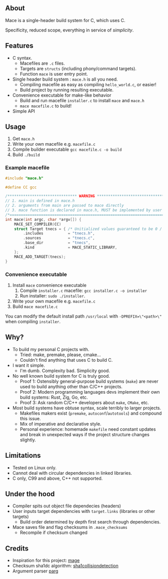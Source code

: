 
## About

Mace is a single-header build system for C, which uses C.

Specificity, reduced scope, everything in service of *simplicity*. 

## Features
- C syntax.
    - Macefiles are `.c` files.
    - Targets are `structs` (including phony/command targets). 
    - Function `mace` is user entry point.
- Single header build system : `mace.h` is all you need.
    - Compiling macefile as easy as compiling `hello_world.c`, or easier!
    - Build project by running resulting executable.
- Convenience executable for make-like behavior
    - Build and run macefile `installer.c` to install `mace` and `mace.h`
    - `mace macefile.c` to build!
- Simple API

## Usage
1. Get `mace.h`
2. Write your own macefile e.g. `macefile.c`
3. Compile builder executable `gcc macefile.c -o build`
4. Build `./build`

### Example macefile
```c
#include "mace.h"

#define CC gcc

/******************************* WARNING ********************************/
// 1. main is defined in mace.h                                         //
// 2. arguments from main are passed to mace directly                   //
// 3. mace function is declared in mace.h, MUST be implemented by user  //
/*======================================================================*/
int mace(int argc, char *argv[]) {
    MACE_SET_COMPILER(CC)
    struct Target tnecs = { /* Unitialized values guaranteed to be 0 / NULL */
        .includes           = "tnecs.h",
        .sources            = "tnecs.c",
        .base_dir           = "tnecs",
        .kind               = MACE_STATIC_LIBRARY,
    };
    MACE_ADD_TARGET(tnecs);
}

```

### Convenience executable
1. Install `mace` convenience executable
    1. Compile `installer.c` macefile: `gcc installer.c -o installer`
    2. Run installer: `sudo ./installer`. 
2. Write your own macefile e.g. `macefile.c`
3. Build `mace macefile.c`

You can modify the default install path `/usr/local` with `-DPREFIX=\"<path>\"` when compiling `installer`.

## Why?
- To build my personal C projects with.
    - Tried: make, premake, please, cmake...
    - Couldn't find anything that uses C to build C.
- I want it simple.
    - I'm dumb. Complexity bad. Simplicity good.
- No well known build system for C is truly good.
    - Proof 1: Ostensibly general-purpose build systems (`make`) are never used to build anything other than C/C++ projects.
    - Proof 2: Modern programming languages devs implement their own build systems: Rust, Zig, Go, etc.
    - Proof 3: Ask random C/C++ developers about `make`, `CMake`, etc.
- Most build systems have obtuse syntax, scale terribly to larger projects.
    - Makefiles makers exist (`premake`, `autoconf`/`autotools`) and compound this issue.
    - Mix of imperative and declarative style.
    - Personal experience: homemade `makefile` need constant updates and break in unexpected ways if the project structure changes slightly.

## Limitations
- Tested on Linux only.
- Cannot deal with circular dependencies in linked libraries.
- C only, C99 and above, C++ not supported.

## Under the hood
- Compiler spits out object file dependecies (headers)
- User inputs target dependencies with `target.links` (libraries or other targets)
    - Build order determined by depth first search through dependencies.
- Mace saves file and flag checksums in `.mace_checksums`
    - Recompile if checksum changed

## Credits
- Inspiration for this project: [mage](https://github.com/magefile/mage)
- Checksum sha1dc algorithm: [sha1collisiondetection](https://github.com/cr-marcstevens/sha1collisiondetection)
- Argument parser [parg](https://github.com/jibsen/parg)

